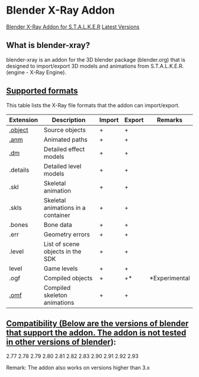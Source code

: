 # Blender X-Ray Addon

[Blender X-Ray Addon for S.T.A.L.K.E.R](https://github.com/PavelBlend/blender-xray)
[Latest Versions](https://github.com/PavelBlend/blender-xray/releases)

## What is blender-xray?

blender-xray is an addon for the 3D blender package (blender.org) that is designed to import/export 3D models and animations from S.T.A.L.K.E.R. (engine - X-Ray Engine).

## [Supported formats](https://github.com/PavelBlend/blender-xray/wiki#supported-formats)
This table lists the X-Ray file formats that the addon can import/export.

| Extension | Description | Import | Export | Remarks |
---|---|---|---|---|
| [.object](../main-folders-and-files/file-formats/object.md) | Source objects | + | + |  |
| [.anm](../main-folders-and-files/file-formats/anm.md) | Animated paths | + | + |  |
| [.dm](../main-folders-and-files/file-formats/dm.md) | Detailed effect models | + | + |  |
| .details | Detailed level models | + | + |  |
| .skl | Skeletal animation | + | + |  |
| .skls | Skeletal animations in a container | + | + |  |
| .bones | Bone data | + | + |  |
| .err | Geometry errors | + | + |  |
| .level | List of scene objects in the SDK | + | + |  |
| level | Game levels | + | + |  |
| .ogf | Compiled objects | + | +* | *Experimental |
| [.omf](../main-folders-and-files/file-formats/omf.md) | Compiled skeleton animations | + | + |  |

## [Compatibility (Below are the versions of blender that support the addon. The addon is not tested in other versions of blender](https://github.com/PavelBlend/blender-xray/wiki#supported-blender-versions)):

 2.77
 2.78
 2.79
 2.80
 2.81
 2.82
 2.83
 2.90
 2.91
 2.92
 2.93

 Remark: The addon also works on versions higher than 3.x